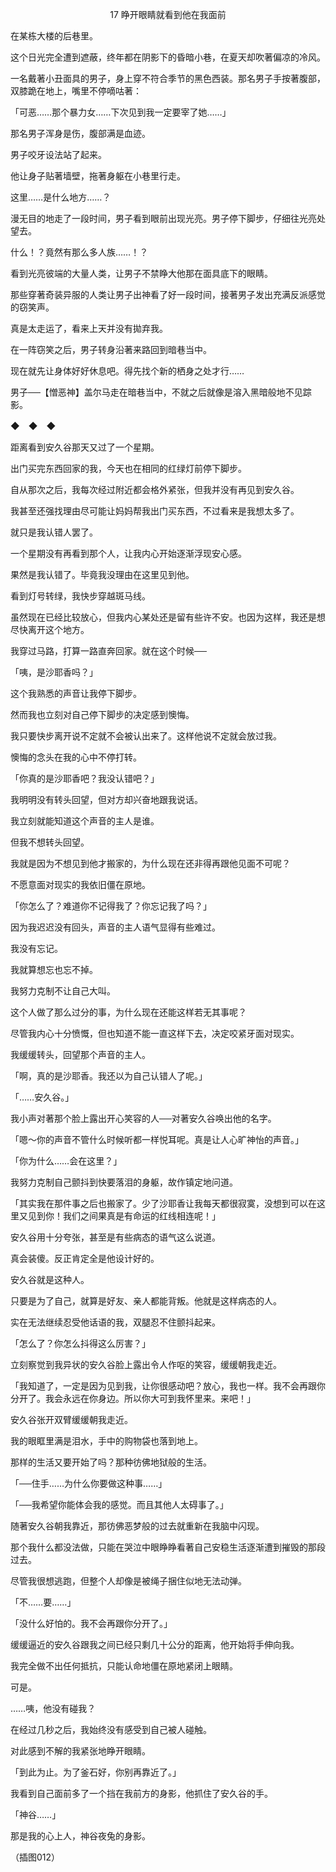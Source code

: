 <p align="center">17 睁开眼睛就看到他在我面前</p>

在某栋大楼的后巷里。

这个日光完全遭到遮蔽，终年都在阴影下的昏暗小巷，在夏天却吹著偏凉的冷风。

一名戴著小丑面具的男子，身上穿不符合季节的黑色西装。那名男子手按著腹部，双膝跪在地上，嘴里不停嘀咕著：

「可恶……那个暴力女……下次见到我一定要宰了她……」

那名男子浑身是伤，腹部满是血迹。

男子咬牙设法站了起来。

他让身子贴著墙壁，拖著身躯在小巷里行走。

这里……是什么地方……？

漫无目的地走了一段时间，男子看到眼前出现光亮。男子停下脚步，仔细往光亮处望去。

什么！？竟然有那么多人族……！？

看到光亮彼端的大量人类，让男子不禁睁大他那在面具底下的眼睛。

那些穿著奇装异服的人类让男子出神看了好一段时间，接著男子发出充满反派感觉的窃笑声。

真是太走运了，看来上天并没有拋弃我。

在一阵窃笑之后，男子转身沿著来路回到暗巷当中。

现在就先让身体好好休息吧。得先找个新的栖身之处才行……

男子──【憎恶神】盖尔马走在暗巷当中，不就之后就像是溶入黑暗般地不见踪影。

◆　◆　◆

距离看到安久谷那天又过了一个星期。

出门买完东西回家的我，今天也在相同的红绿灯前停下脚步。

自从那次之后，我每次经过附近都会格外紧张，但我并没有再见到安久谷。

我甚至还强找理由尽可能让妈妈帮我出门买东西，不过看来是我想太多了。

就只是我认错人罢了。

一个星期没有再看到那个人，让我内心开始逐渐浮现安心感。

果然是我认错了。毕竟我没理由在这里见到他。

看到灯号转绿，我快步穿越斑马线。

虽然现在已经比较放心，但我内心某处还是留有些许不安。也因为这样，我还是想尽快离开这个地方。

我穿过马路，打算一路直奔回家。就在这个时候──

「咦，是沙耶香吗？」

这个我熟悉的声音让我停下脚步。

然而我也立刻对自己停下脚步的决定感到懊悔。

我只要快步离开说不定就不会被认出来了。这样他说不定就会放过我。

懊悔的念头在我的心中不停打转。

「你真的是沙耶香吧？我没认错吧？」

我明明没有转头回望，但对方却兴奋地跟我说话。

我立刻就能知道这个声音的主人是谁。

但我不想转头回望。

我就是因为不想见到他才搬家的，为什么现在还非得再跟他见面不可呢？

不愿意面对现实的我依旧僵在原地。

「你怎么了？难道你不记得我了？你忘记我了吗？」

因为我迟迟没有回头，声音的主人语气显得有些难过。

我没有忘记。

我就算想忘也忘不掉。

我努力克制不让自己大叫。

这个人做了那么过分的事，为什么现在还能这样若无其事呢？

尽管我内心十分愤慨，但也知道不能一直这样下去，决定咬紧牙面对现实。

我缓缓转头，回望那个声音的主人。

「啊，真的是沙耶香。我还以为自己认错人了呢。」

「……安久谷。」

我小声对著那个脸上露出开心笑容的人──对著安久谷唤出他的名字。

「嗯～你的声音不管什么时候听都一样悦耳呢。真是让人心旷神怡的声音。」

「你为什么……会在这里？」

我努力克制自己颤抖到快要落泪的身躯，故作镇定地问道。

「其实我在那件事之后也搬家了。少了沙耶香让我每天都很寂寞，没想到可以在这里又见到你！我们之间果真是有命运的红线相连呢！」

安久谷用十分夸张，甚至是有些病态的语气这么说道。

真会装傻。反正肯定全是他设计好的。

安久谷就是这种人。

只要是为了自己，就算是好友、亲人都能背叛。他就是这样病态的人。

实在无法继续忍受他话语的我，双腿忍不住颤抖起来。

「怎么了？你怎么抖得这么厉害？」

立刻察觉到我异状的安久谷脸上露出令人作呕的笑容，缓缓朝我走近。

「我知道了，一定是因为见到我，让你很感动吧？放心，我也一样。我不会再跟你分开了。我会永远在你身边。所以你大可到我怀里来。来吧！」

安久谷张开双臂缓缓朝我走近。

我的眼眶里满是泪水，手中的购物袋也落到地上。

那样的生活又要开始了吗？那种彷佛地狱般的生活。

「──住手……为什么你要做这种事……」

「──我希望你能体会我的感觉。而且其他人太碍事了。」

随著安久谷朝我靠近，那彷佛恶梦般的过去就重新在我脑中闪现。

那个我什么都没法做，只能在哭泣中眼睁睁看著自己安稳生活逐渐遭到摧毁的那段过去。

尽管我很想逃跑，但整个人却像是被绳子捆住似地无法动弹。

「不……要……」

「没什么好怕的。我不会再跟你分开了。」

缓缓逼近的安久谷跟我之间已经只剩几十公分的距离，他开始将手伸向我。

我完全做不出任何抵抗，只能认命地僵在原地紧闭上眼睛。

可是。

……咦，他没有碰我？

在经过几秒之后，我始终没有感受到自己被人碰触。

对此感到不解的我紧张地睁开眼睛。

「到此为止。为了釜石好，你别再靠近了。」

我看到自己面前多了一个挡在我前方的身影，他抓住了安久谷的手。

「神谷……」

那是我的心上人，神谷夜兔的身影。

（插图012）

